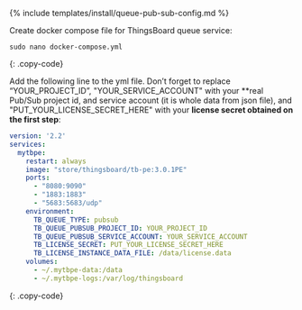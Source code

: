 {% include templates/install/queue-pub-sub-config.md %}

Create docker compose file for ThingsBoard queue service:

```text
sudo nano docker-compose.yml
```
{: .copy-code}

Add the following line to the yml file. Don’t forget to replace “YOUR_PROJECT_ID”, "YOUR_SERVICE_ACCOUNT" with your **real Pub/Sub project id, and service account (it is whole data from json file), and "PUT_YOUR_LICENSE_SECRET_HERE" with your **license secret obtained on the first step**:

```yml
version: '2.2'
services:
  mytbpe:
    restart: always
    image: "store/thingsboard/tb-pe:3.0.1PE"
    ports:
      - "8080:9090"
      - "1883:1883"
      - "5683:5683/udp"
    environment:
      TB_QUEUE_TYPE: pubsub
      TB_QUEUE_PUBSUB_PROJECT_ID: YOUR_PROJECT_ID
      TB_QUEUE_PUBSUB_SERVICE_ACCOUNT: YOUR_SERVICE_ACCOUNT
      TB_LICENSE_SECRET: PUT_YOUR_LICENSE_SECRET_HERE
      TB_LICENSE_INSTANCE_DATA_FILE: /data/license.data
    volumes:
      - ~/.mytbpe-data:/data
      - ~/.mytbpe-logs:/var/log/thingsboard
```
{: .copy-code}
